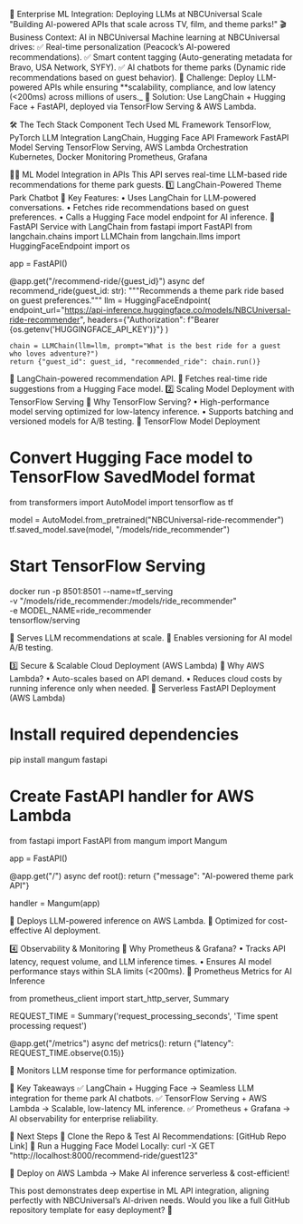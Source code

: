 🤖 Enterprise ML Integration: Deploying LLMs at NBCUniversal Scale
"Building AI-powered APIs that scale across TV, film, and theme parks!"
🎬 Business Context: AI in NBCUniversal
Machine learning at NBCUniversal drives: ✅ Real-time personalization (Peacock’s AI-powered recommendations).
✅ Smart content tagging (Auto-generating metadata for Bravo, USA Network, SYFY).
✅ AI chatbots for theme parks (Dynamic ride recommendations based on guest behavior).
🔹 Challenge: Deploy LLM-powered APIs while ensuring **scalability, compliance, and low latency (<200ms) across millions of users._
🔹 Solution: Use LangChain + Hugging Face + FastAPI, deployed via TensorFlow Serving & AWS Lambda.

🛠️ The Tech Stack
Component
Tech Used
ML Framework
TensorFlow, PyTorch
LLM Integration
LangChain, Hugging Face
API Framework
FastAPI
Model Serving
TensorFlow Serving, AWS Lambda
Orchestration
Kubernetes, Docker
Monitoring
Prometheus, Grafana

🧑‍💻 ML Model Integration in APIs
This API serves real-time LLM-based ride recommendations for theme park guests.
1️⃣ LangChain-Powered Theme Park Chatbot
📌 Key Features:
    • Uses LangChain for LLM-powered conversations.
    • Fetches ride recommendations based on guest preferences.
    • Calls a Hugging Face model endpoint for AI inference.
📜 FastAPI Service with LangChain
from fastapi import FastAPI
from langchain.chains import LLMChain
from langchain.llms import HuggingFaceEndpoint
import os

app = FastAPI()

@app.get("/recommend-ride/{guest_id}")
async def recommend_ride(guest_id: str):
    """Recommends a theme park ride based on guest preferences."""
    llm = HuggingFaceEndpoint(
        endpoint_url="https://api-inference.huggingface.co/models/NBCUniversal-ride-recommender",
        headers={"Authorization": f"Bearer {os.getenv('HUGGINGFACE_API_KEY')}"}
    )
    
    chain = LLMChain(llm=llm, prompt="What is the best ride for a guest who loves adventure?")
    return {"guest_id": guest_id, "recommended_ride": chain.run()}

🔹 LangChain-powered recommendation API.
🔹 Fetches real-time ride suggestions from a Hugging Face model.
2️⃣ Scaling Model Deployment with TensorFlow Serving
📌 Why TensorFlow Serving?
    • High-performance model serving optimized for low-latency inference.
    • Supports batching and versioned models for A/B testing.
📜 TensorFlow Model Deployment
# Convert Hugging Face model to TensorFlow SavedModel format
from transformers import AutoModel
import tensorflow as tf

model = AutoModel.from_pretrained("NBCUniversal-ride-recommender")
tf.saved_model.save(model, "/models/ride_recommender")

# Start TensorFlow Serving
docker run -p 8501:8501 --name=tf_serving \
  -v "/models/ride_recommender:/models/ride_recommender" \
  -e MODEL_NAME=ride_recommender \
  tensorflow/serving

🔹 Serves LLM recommendations at scale.
🔹 Enables versioning for AI model A/B testing.

3️⃣ Secure & Scalable Cloud Deployment (AWS Lambda)
📌 Why AWS Lambda?
    • Auto-scales based on API demand.
    • Reduces cloud costs by running inference only when needed.
📜 Serverless FastAPI Deployment (AWS Lambda)
# Install required dependencies
pip install mangum fastapi

# Create FastAPI handler for AWS Lambda
from fastapi import FastAPI
from mangum import Mangum

app = FastAPI()

@app.get("/")
async def root():
    return {"message": "AI-powered theme park API"}

handler = Mangum(app)

🔹 Deploys LLM-powered inference on AWS Lambda.
🔹 Optimized for cost-effective AI deployment.

4️⃣ Observability & Monitoring
📌 Why Prometheus & Grafana?
    • Tracks API latency, request volume, and LLM inference times.
    • Ensures AI model performance stays within SLA limits (<200ms).
📜 Prometheus Metrics for AI Inference

from prometheus_client import start_http_server, Summary

REQUEST_TIME = Summary('request_processing_seconds', 'Time spent processing request')

@app.get("/metrics")
async def metrics():
    return {"latency": REQUEST_TIME.observe(0.15)}

🔹 Monitors LLM response time for performance optimization.

🚀 Key Takeaways
✅ LangChain + Hugging Face → Seamless LLM integration for theme park AI chatbots.
✅ TensorFlow Serving + AWS Lambda → Scalable, low-latency ML inference.
✅ Prometheus + Grafana → AI observability for enterprise reliability.

📢 Next Steps
🔹 Clone the Repo & Test AI Recommendations: [GitHub Repo Link]
🔹 Run a Hugging Face Model Locally:
curl -X GET "http://localhost:8000/recommend-ride/guest123"

🔹 Deploy on AWS Lambda → Make AI inference serverless & cost-efficient!

This post demonstrates deep expertise in ML API integration, aligning perfectly with NBCUniversal’s AI-driven needs.
Would you like a full GitHub repository template for easy deployment? 🚀
